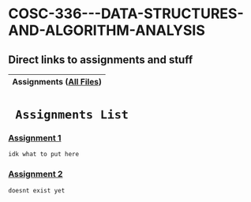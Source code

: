 # COSC-336---DATA-STRUCTURES-AND-ALGORITHM-ANALYSIS
## Direct links to assignments and stuff


| Assignments ([All Files]()) |  
| - | 


# **` Assignments List`**
 ### [Assignment 1](https://github.com/Bab-exe/COSC-336---DATA-STRUCTURES-AND-ALGORITHM-ANALYSIS/tree/Assignment-1/Assignments/Assignment_1) 
    idk what to put here
 ### [Assignment 2]() 
    doesnt exist yet

    
